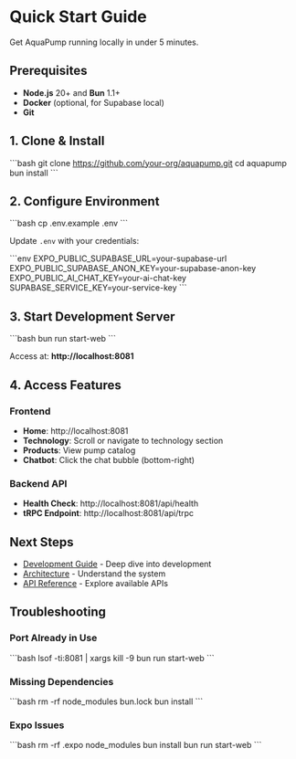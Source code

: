 # Quick Start Guide

Get AquaPump running locally in under 5 minutes.

## Prerequisites

- **Node.js** 20+ and **Bun** 1.1+
- **Docker** (optional, for Supabase local)
- **Git**

## 1. Clone & Install

\`\`\`bash
git clone https://github.com/your-org/aquapump.git
cd aquapump
bun install
\`\`\`

## 2. Configure Environment

\`\`\`bash
cp .env.example .env
\`\`\`

Update `.env` with your credentials:

\`\`\`env
EXPO_PUBLIC_SUPABASE_URL=your-supabase-url
EXPO_PUBLIC_SUPABASE_ANON_KEY=your-supabase-anon-key
EXPO_PUBLIC_AI_CHAT_KEY=your-ai-chat-key
SUPABASE_SERVICE_KEY=your-service-key
\`\`\`

## 3. Start Development Server

\`\`\`bash
bun run start-web
\`\`\`

Access at: **http://localhost:8081**

## 4. Access Features

### Frontend
- **Home**: http://localhost:8081
- **Technology**: Scroll or navigate to technology section
- **Products**: View pump catalog
- **Chatbot**: Click the chat bubble (bottom-right)

### Backend API
- **Health Check**: http://localhost:8081/api/health
- **tRPC Endpoint**: http://localhost:8081/api/trpc

## Next Steps

- [Development Guide](./DEVELOPMENT.md) - Deep dive into development
- [Architecture](./ARCHITECTURE.md) - Understand the system
- [API Reference](./API.md) - Explore available APIs

## Troubleshooting

### Port Already in Use
\`\`\`bash
lsof -ti:8081 | xargs kill -9
bun run start-web
\`\`\`

### Missing Dependencies
\`\`\`bash
rm -rf node_modules bun.lock
bun install
\`\`\`

### Expo Issues
\`\`\`bash
rm -rf .expo node_modules
bun install
bun run start-web
\`\`\`
